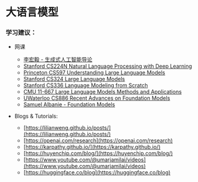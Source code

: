 # 大语言模型

### 学习建议：

* 网课
  * [李宏毅 - 生成式人工智能导论](https://speech.ee.ntu.edu.tw/\~hylee/genai/2024-spring.php)
  * [Stanford CS224N Natural Language Processing with Deep Learning](https://web.stanford.edu/class/cs224n/)
  * [Princeton CS597 Understanding Large Language Models](https://www.cs.princeton.edu/courses/archive/fall22/cos597G/)
  * [Stanford CS324 Large Language Models](https://stanford-cs324.github.io/winter2023/)
  * [Stanford CS336 Language Modeling from Scratch](https://stanford-cs336.github.io/spring2024/index.html#schedule)
  * [CMU 11-667 Large Language Models Methods and Applications](https://cmu-llms.org/)
  * [UWaterloo CS886 Recent Advances on Foundation Models](https://cs.uwaterloo.ca/\~wenhuche/teaching/cs886/)
  * [Samuel Albanie - Foundation Models](https://samuelalbanie.com/teaching/2022-foundation-models)
*   Blogs & Tutorials:

    * [https://lilianweng.github.io/posts/](https://lilianweng.github.io/posts/)
    * [https://openai.com/research](https://openai.com/research)
    * [https://karpathy.github.io/](https://karpathy.github.io/)
    * [https://huyenchip.com/blog/](https://huyenchip.com/blog/)
    * [https://www.youtube.com/@umarjamilai/videos](https://www.youtube.com/@umarjamilai/videos)
    * [https://huggingface.co/blog](https://huggingface.co/blog)

